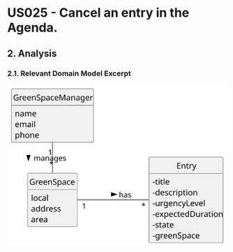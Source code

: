 # US025 - Cancel an entry in the Agenda.

## 2. Analysis

### 2.1. Relevant Domain Model Excerpt 

![Domain Model](svg/us025-domain-model-0.svg)

